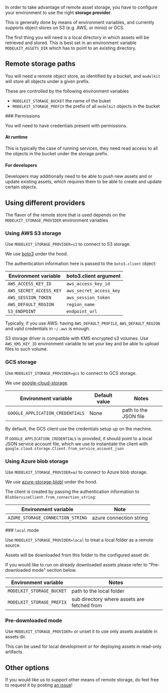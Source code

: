 In order to take advantage of remote asset storage, you have to configure your environment to use the right **storage provider**.

This is generally done by means of environment variables, and currently supports object stores on S3 (e.g. AWS, or minio) or GCS.

The first thing you will need is a local directory in which assets will be retrieved and stored. This is best set in an environment variable `MODELKIT_ASSETS_DIR` which has to point to an existing directory.

## Remote storage paths

You will need a remote object store, as identified by a bucket, and `modelkit` will store all objects under a given prefix. 

These are controlled by the following environment variables

- `MODELKIT_STORAGE_BUCKET` the name of the buket
- `MODELKIT_STORAGE_PREFIX` the prefix of all `modelkit` objects in the bucket

### Permissions

You will need to have credentials present with permissions.

#### At runtime 

This is typically the case of running services, they need read access to all the objects in the bucket under the storage prefix.


#### For developers

Developers may additionally need to be able to push new assets and or update existing assets, which requires them to be able to create and update certain objects.

## Using different providers

The flavor of the remote store that is used depends on the `MODELKIT_STORAGE_PROVIDER` environment variables

### Using AWS S3 storage

Use `MODELKIT_STORAGE_PROVIDER=s3` to connect to S3 storage.

We use [boto3](https://boto3.amazonaws.com/v1/documentation/api/latest/index.html) under the hood.

The authentication information here is passed to the `boto3.client` object:

| Environment variable    | boto3.client argument   |
| ----------------------- | ----------------------- |
| `AWS_ACCESS_KEY_ID`     | `aws_access_key_id`     |
| `AWS_SECRET_ACCESS_KEY` | `aws_secret_access_key` |
| `AWS_SESSION_TOKEN`     | `aws_session_token`     |
| `AWS_DEFAULT_REGION`    | `region_name`           |
| `S3_ENDPOINT`           | `endpoint_url`          |

Typically, if you use AWS: having `AWS_DEFAULT_PROFILE`, `AWS_DEFAULT_REGION` and valid credentials in `~/.aws` is enough.

S3 storage driver is compatible with KMS encrypted s3 volumes.
Use `AWS_KMS_KEY_ID` environment variable to set your key and be able to upload files to such volume.

### GCS storage

Use `MODELKIT_STORAGE_PROVIDER=gcs` to connect to GCS storage.

We use [google-cloud-storage](https://googleapis.dev/python/storage/latest/index.html).

| Environment variable             | Default value | Notes                 |
| -------------------------------- | ------------- | --------------------- |
| `GOOGLE_APPLICATION_CREDENTIALS` | None          | path to the JSON file |

By default, the GCS client use the credentials setup up on the machine.

If `GOOGLE_APPLICATION_CREDENTIALS` is provided, it should point to a local JSON service account file, which we use to instantiate the client with `google.cloud.storage.Client.from_service_account_json`

### Using Azure blob storage

Use `MODELKIT_STORAGE_PROVIDER=az` to connect to Azure blob storage.

We use [azure-storage-blobl](https://docs.microsoft.com/en-us/azure/storage/blobs/storage-quickstart-blobs-python) under the hood.

The client is created by passing the authentication information to `BlobServiceClient.from_connection_string`:

| Environment variable    | Note   |
| ----------------------- | ----------------------- |
| `AZURE_STORAGE_CONNECTION_STRING`     | azure connection string     |


### `local` mode

Use `MODELKIT_STORAGE_PROVIDER=local` to treat a local folder as a remote source.

Assets will be downloaded from this folder to the configured asset dir.

If you would like to run on already downloaded assets please refer to "Pre-downloaded mode" section below.

| Environment variable             | Notes                 |
| -------------------------------- | --------------------- |
| `MODELKIT_STORAGE_BUCKET`        | path to the local folder |
| `MODELKIT_STORAGE_PREFIX`        | sub directory where assets are fetched from |

### Pre-downloaded mode

Use `MODELKIT_STORAGE_PROVIDER=` or unset it to use only assets available in assets dir.

This can be used for local development or for deploying assets in read-only artifacts.


## Other options


If you would like us to support other means of remote storage, do feel free to request it by posting [an issue](https://github.com/Cornerstone-OnDemand/modelkit/issues)!